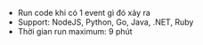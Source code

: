 * Run code khi có 1 event gì đó xảy ra
* Support: NodeJS, Python, Go, Java, .NET, Ruby
* Thời gian run maximum: 9 phút
